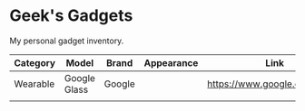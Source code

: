 # Geek's Gadgets

My personal gadget inventory.

| Category | Model | Brand | Appearance | Link | Note |
| --- | --- | --- | --- | --- | --- |
| Wearable | Google Glass | Google |  | https://www.google.com/glass/ |  |
|  |  |  |  |  |  |
